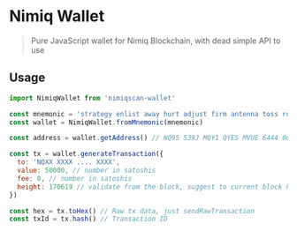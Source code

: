 # Nimiq Wallet

> Pure JavaScript wallet for Nimiq Blockchain, with dead simple API to use

## Usage

```javascript
import NimiqWallet from 'nimiqscan-wallet'

const mnemonic = 'strategy enlist away hurt adjust firm antenna toss rocket away side rural'
const wallet = NimiqWallet.fromMnemonic(mnemonic)

const address = wallet.getAddress() // NQ95 539J MQY1 QYES MVUE 6444 0C91 DK4F U0P6

const tx = wallet.generateTransaction({
  to: 'NQXX XXXX .... XXXX',
  value: 50000, // number in satoshis
  fee: 0, // number in satoshis
  height: 170619 // validate from the block, suggest to current block height + 1
})

const hex = tx.toHex() // Raw tx data, just sendRawTransaction
const txId = tx.hash() // Transaction ID
```